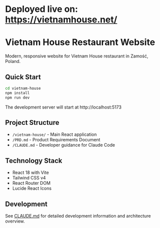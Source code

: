 # Deployed live on: https://vietnamhouse.net/

# Vietnam House Restaurant Website

Modern, responsive website for Vietnam House restaurant in Zamość, Poland.

## Quick Start

```bash
cd vietnam-house
npm install
npm run dev
```

The development server will start at http://localhost:5173

## Project Structure

- `/vietnam-house/` - Main React application
- `/PRD.md` - Product Requirements Document
- `/CLAUDE.md` - Developer guidance for Claude Code

## Technology Stack

- React 18 with Vite
- Tailwind CSS v4
- React Router DOM
- Lucide React Icons

## Development

See [CLAUDE.md](./CLAUDE.md) for detailed development information and architecture overview.
